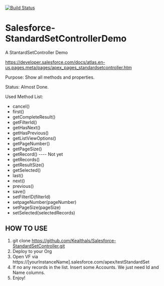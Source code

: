 [![Build Status](https://travis-ci.org/Kealthals/Salesforce-StandardSetControllerDemo.svg?branch=master)](https://travis-ci.org/Kealthals/Salesforce-StandardSetControllerDemo)
# Salesforce-StandardSetControllerDemo

A StantardSetController Demo

https://developer.salesforce.com/docs/atlas.en-us.pages.meta/pages/apex_pages_standardsetcontroller.htm

Purpose:
    Show all methods and properties.

Status: Almost Done.

Used Method List:

* cancel()
* first()
* getCompleteResult()
* getFilterId()
* getHasNext()
* getHasPrevious()
* getListViewOptions()
* getPageNumber()
* getPageSize()
* getRecord()   ---- Not yet
* getRecords()
* getResultSize()
* getSelected()
* last()
* next()
* previous()
* save()
* setFilterID(filterId)
* setpageNumber(pageNumber)
* setPageSize(pageSize)
* setSelected(selectedRecords)

## HOW TO USE

1. git clone https://github.com/Kealthals/Salesforce-StandardSetController.git
2. Deploy to your Org
3. Open VF via https://[yourInstanceName].salesforce.com/apex/testStandardSet
4. If no any records in the list. Insert some Accounts. We just need Id and Name columns.
5. Enjoy!